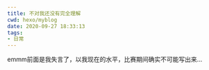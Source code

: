 ```yaml
---
title: 不对我还没有完全理解
cwd: hexo/myblog
date: 2020-09-27 18:33:13
tags:
- 日常
---
```


emmm前面是我失言了，以我现在的水平，比赛期间确实不可能写出来...

